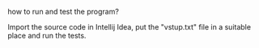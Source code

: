 how to run and test the program?

Import the source code in Intellij Idea, put the "vstup.txt" file in a suitable place and run the tests.
